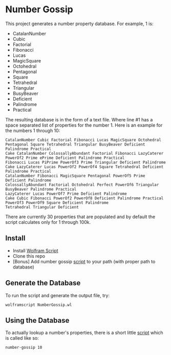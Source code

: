 # Number Gossip

This project generates a number property database. For example, 1 is:

 - CatalanNumber
 - Cubic
 - Factorial
 - Fibonacci
 - Lucas
 - MagicSquare
 - Octohedral
 - Pentagonal
 - Square
 - Tetrahedral
 - Triangular
 - BusyBeaver
 - Deficient
 - Palindrome
 - Practical

The resulting database is in the form of a text file. Where line #1 has a space separated list of properties for the number 1. Here is an example for the numbers 1 through 10:

```
CatalanNumber Cubic Factorial Fibonacci Lucas MagicSquare Octohedral Pentagonal Square Tetrahedral Triangular BusyBeaver Deficient Palindrome Practical
Cake CatalanNumber ColossallyAbundant Factorial Fibonacci LazyCaterer PowerOf2 Prime ePrime Deficient Palindrome Practical
Fibonacci Lucas PiPrime PowerOf3 Prime Triangular Deficient Palindrome
Cake LazyCaterer Lucas PowerOf2 PowerOf4 Square Tetrahedral Deficient Palindrome Practical
CatalanNumber Fibonacci MagicSquare Pentagonal PowerOf5 Prime Deficient Palindrome
ColossallyAbundant Factorial Octohedral Perfect PowerOf6 Triangular BusyBeaver Palindrome Practical
LazyCaterer Lucas PowerOf7 Prime Deficient Palindrome
Cake Cubic Fibonacci PowerOf2 PowerOf8 Deficient Palindrome Practical
PowerOf3 PowerOf9 Square Deficient Palindrome
Tetrahedral Triangular Deficient
```

There are currently 30 properties that are populated and by default the script calculates only for 1 through 100k.

## Install

- Install [Wolfram Script][wolfram]
- Clone this repo
- [Bonus] Add number gossip [script][script] to your path (with proper path to database)

## Generate the Database

To run the script and generate the output file, try:

```
wolframscript NumberGossip.wl
```

## Using the Database

To actually lookup a number's properties, there is a short little [script][script] which is called like so:

```
number-gossip 10
```

[script]: https://github.com/NonlinearFruit/dotfiles/blob/master/scripts/number-gossip
[wolfram]: https://www.wolfram.com/wolframscript/?source=nav
